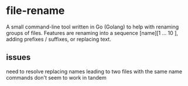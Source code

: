 # file-rename
A small command-line tool written in Go (Golang) to help with renaming groups of files. Features are renaming into a sequence [name][1 ... 10 ], adding prefixes / suffixes, or replacing text.

## issues
need to resolve replacing names leading to two files with the same name <br />
commands don't seem to work in tandem <br />
